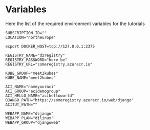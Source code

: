 # Variables

Here the list of the required environment variables for the tutorials

```
SUBSCRIPTION_ID=""
LOCATION="northeurope"

export DOCKER_HOST=tcp://127.0.0.1:2375

REGISTRY_NAME="dzregistry"
REGISTRY_PASSWORD="here be"
REGISTRY_URL="someregistry.azurecr.io"

KUBE_GROUP="meet2kubes"
KUBE_NAME="meet2kubes"

ACI_NAME="nameyouraci"
ACI_GROUP="acidemogroup"
ACI_HELLO_NAME="acihelloworld"
DJANGO_PATH="https://someregistry.azurecr.io/web/django"
ACITUT_PATH=""

WEBAPP_NAME="dzjango"
WEBAPP_PLAN="djlinux"
WEBAPP_GROUP="djangoweb"
```